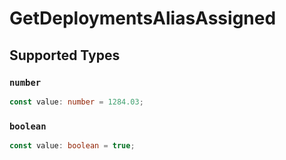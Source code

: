 # GetDeploymentsAliasAssigned


## Supported Types

### `number`

```typescript
const value: number = 1284.03;
```

### `boolean`

```typescript
const value: boolean = true;
```

